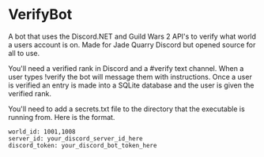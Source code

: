 # VerifyBot   

A bot that uses the Discord.NET and Guild Wars 2 API's to verify what world a users account is on. Made for Jade Quarry Discord but opened source for all to use.

You'll need a verified rank in Discord and a #verify text channel. When a user types !verify the bot will message them with instructions. Once a user is verified an entry is made into a SQLite database and the user is given the verified rank.

You'll need to add a secrets.txt file to the directory that the executable is running from. Here is the format.   
```
world_id: 1001,1008   
server_id: your_discord_server_id_here   
discord_token: your_discord_bot_token_here
```